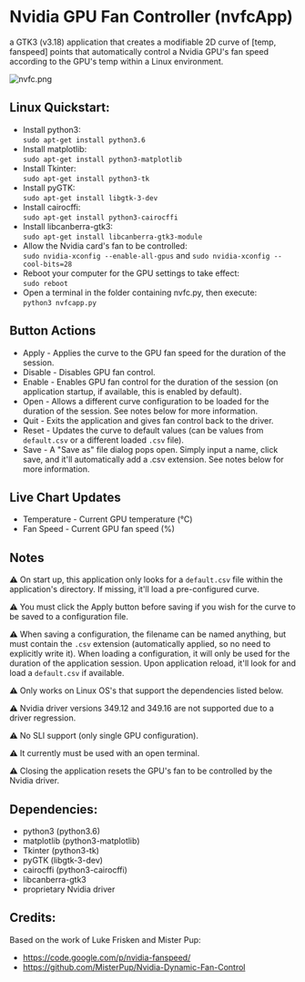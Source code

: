 # Nvidia GPU Fan Controller (nvfcApp)
a GTK3 (v3.18) application that creates a modifiable 2D curve of [temp, fanspeed] points that automatically control a Nvidia GPU's fan speed according to the GPU's temp within a Linux environment.

![nvfc.png](https://code.mattcarlotta.io/root/nvfcApp/raw/master/nvfcApp.png)

## Linux Quickstart:

* Install python3:  
  `sudo apt-get install python3.6`
* Install matplotlib:  
  `sudo apt-get install python3-matplotlib`
* Install Tkinter:  
  `sudo apt-get install python3-tk`
* Install pyGTK:  
  `sudo apt-get install libgtk-3-dev`
* Install cairocffi:  
  `sudo apt-get install python3-cairocffi`  
* Install libcanberra-gtk3:  
  `sudo apt-get install libcanberra-gtk3-module`
* Allow the Nvidia card's fan to be controlled:  
  `sudo nvidia-xconfig --enable-all-gpus` and `sudo nvidia-xconfig --cool-bits=28`
* Reboot your computer for the GPU settings to take effect:  
  `sudo reboot`
* Open a terminal in the folder containing nvfc.py, then execute:  
  `python3 nvfcapp.py`

## Button Actions

* Apply - Applies the curve to the GPU fan speed for the duration of the session.
* Disable - Disables GPU fan control.
* Enable - Enables GPU fan control for the duration of the session (on application startup, if available, this is enabled by default).
* Open - Allows a different curve configuration to be loaded for the duration of the session. See notes below for more information.
* Quit - Exits the application and gives fan control back to the driver.
* Reset - Updates the curve to default values (can be values from `default.csv` or a different loaded `.csv` file).
* Save - A "Save as" file dialog pops open. Simply input a name, click save, and it'll automatically add a .csv extension. See notes below for more information.

## Live Chart Updates

* Temperature - Current GPU temperature (°C)
* Fan Speed - Current GPU fan speed (%)


## Notes
⚠️ On start up, this application only looks for a `default.csv` file within the application's directory. If missing, it'll load a pre-configured curve.

⚠️ You must click the Apply button before saving if you wish for the curve to be saved to a configuration file.

⚠️ When saving a configuration, the filename can be named anything, but must contain the `.csv` extension (automatically applied, so no need to explicitly write it). When loading a configuration, it will only be used for the duration of the application session. Upon application reload, it'll look for and load a `default.csv` if available.

⚠️ Only works on Linux OS's that support the dependencies listed below.

⚠️ Nvidia driver versions 349.12 and 349.16 are not supported due to a driver regression.

⚠️ No SLI support (only single GPU configuration).

⚠️ It currently must be used with an open terminal.

⚠️ Closing the application resets the GPU's fan to be controlled by the Nvidia driver.


## Dependencies:

* python3 (python3.6)
* matplotlib (python3-matplotlib)
* Tkinter (python3-tk)
* pyGTK (libgtk-3-dev)
* cairocffi (python3-cairocffi)
* libcanberra-gtk3
* proprietary Nvidia driver

## Credits:

Based on the work of Luke Frisken and Mister Pup:  
* https://code.google.com/p/nvidia-fanspeed/
* https://github.com/MisterPup/Nvidia-Dynamic-Fan-Control
